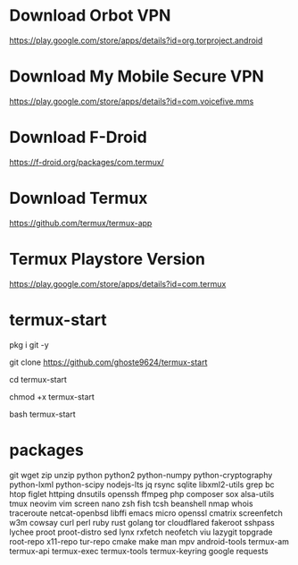 # Download Orbot VPN

https://play.google.com/store/apps/details?id=org.torproject.android

# Download My Mobile Secure VPN

https://play.google.com/store/apps/details?id=com.voicefive.mms

# Download F-Droid 

https://f-droid.org/packages/com.termux/

# Download Termux

https://github.com/termux/termux-app

# Termux Playstore Version 

https://play.google.com/store/apps/details?id=com.termux

# termux-start



pkg i git -y

git clone https://github.com/ghoste9624/termux-start

cd termux-start 

chmod +x termux-start

bash termux-start



# packages

git
wget
zip
unzip
python
python2
python-numpy 
python-cryptography 
python-lxml 
python-scipy 
nodejs-lts 
jq 
rsync 
sqlite 
libxml2-utils 
grep 
bc 
htop 
figlet 
httping 
dnsutils 
openssh 
ffmpeg 
php 
composer 
sox 
alsa-utils 
tmux 
neovim 
vim 
screen 
nano 
zsh 
fish 
tcsh 
beanshell
nmap 
whois 
traceroute 
netcat-openbsd 
libffi 
emacs 
micro 
openssl 
cmatrix 
screenfetch 
w3m 
cowsay 
curl 
perl 
ruby 
rust 
golang 
tor 
cloudflared 
fakeroot 
sshpass 
lychee 
proot 
proot-distro 
sed 
lynx 
rxfetch 
neofetch 
viu 
lazygit 
topgrade 
root-repo 
x11-repo 
tur-repo 
cmake 
make 
man 
mpv 
android-tools 
termux-am 
termux-api 
termux-exec 
termux-tools 
termux-keyring
google
requests



